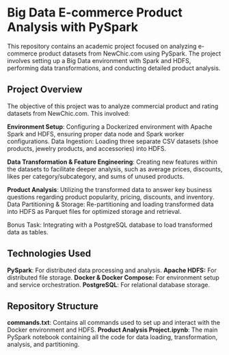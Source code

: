 # Big Data E-commerce Product Analysis with PySpark
This repository contains an academic project focused on analyzing e-commerce product datasets from NewChic.com using PySpark. The project involves setting up a Big Data environment with Spark and HDFS, performing data transformations, and conducting detailed product analysis.

## Project Overview
The objective of this project was to analyze commercial product and rating datasets from NewChic.com. This involved:

**Environment Setup**: Configuring a Dockerized environment with Apache Spark and HDFS, ensuring proper data node and Spark worker configurations.
Data Ingestion: Loading three separate CSV datasets (shoe products, jewelry products, and accessories) into HDFS.

**Data Transformation & Feature Engineering**: Creating new features within the datasets to facilitate deeper analysis, such as average prices, discounts, likes per category/subcategory, and sums of unused products.

**Product Analysis**: Utilizing the transformed data to answer key business questions regarding product popularity, pricing, discounts, and inventory.
Data Partitioning & Storage: Re-partitioning and loading transformed data into HDFS as Parquet files for optimized storage and retrieval.

Bonus Task: Integrating with a PostgreSQL database to load transformed data as tables.

## Technologies Used
**PySpark**: For distributed data processing and analysis.
**Apache HDFS:** For distributed file storage.
**Docker & Docker Compose:** For environment setup and service orchestration.
**PostgreSQL**: For relational database storage.

## Repository Structure
**commands.txt**: Contains all commands used to set up and interact with the Docker environment and HDFS.
**Product Analysis Project.ipynb**: The main PySpark notebook containing all the code for data loading, transformation, analysis, and partitioning.
